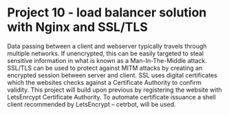 # Project 10 - load balancer solution with Nginx and SSL/TLS

Data passing between a client and webserver typically travels through multiple networks. If unencrypted, this can be easily targeted to steal sensitive information in what is known as a Man-In-The-Middle attack. 
SSL/TLS can be used to protect against MITM attacks by creating an encrypted session between server and client. SSL uses digital certificates which the websites checks against a Certificate Authority to confirm validity. 
This project will build upon previous by registering the website with LetsEnrcypt Certificate Authority. To automate certificate issuance a shell client recommended by LetsEncrypt – cetrbot, will be used. 

